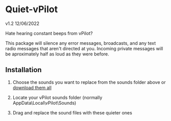 # Quiet-vPilot
v1.2 12/06/2022

Hate hearing constant beeps from vPilot? 

This package will silence any error messages, broadcasts, and any text radio messages that aren't directed at you. Incoming private messages will be aproximately half as loud as they were before.

## Installation
1) Choose the sounds you want to replace from the sounds folder above or [download them all](https://drive.google.com/file/d/165sahB7JubThgfr6M_xkEmB70f0FhUDU/view?usp=sharing)

2) Locate your vPilot sounds folder (normally AppData\Local\vPilot\Sounds)

3) Drag and replace the sound files with these quieter ones
